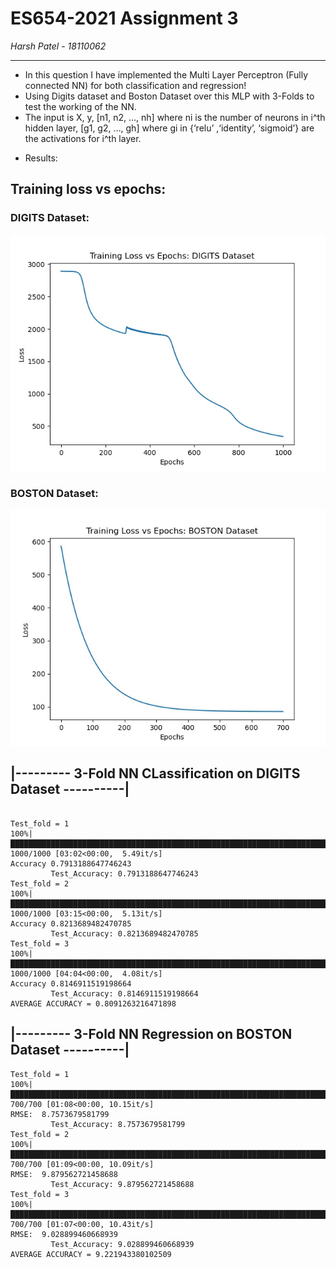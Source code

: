 # ES654-2021 Assignment 3

*Harsh Patel* - *18110062*

------

- In this question I have implemented the Multi Layer Perceptron (Fully connected NN) for both classification and regression!
- Using Digits dataset and Boston Dataset over this MLP with 3-Folds to test the working of the NN.
- The input is X, y, [n1, n2, …, nh] where ni is the number of neurons in i^th hidden layer, [g1, g2, …, gh] where gi in {‘relu’ ,‘identity’, ‘sigmoid’} are the activations for i^th layer.

+ Results:

## Training loss vs epochs:

### DIGITS Dataset:

<p align = center>
<img src = " ./q6_plots/digits_training.jpg" >
</p>

### BOSTON Dataset:

<p align = center>
<img src = " ./q6_plots/boston_training.jpg" >
</p>

##                    |--------- 3-Fold NN CLassification on DIGITS Dataset ----------|
```

Test_fold = 1
100%|███████████████████████████████████████████████████████████████████████████████████████████████████████████████████████████████████████| 1000/1000 [03:02<00:00,  5.49it/s] 
Accuracy 0.7913188647746243
         Test_Accuracy: 0.7913188647746243
Test_fold = 2
100%|███████████████████████████████████████████████████████████████████████████████████████████████████████████████████████████████████████| 1000/1000 [03:15<00:00,  5.13it/s] 
Accuracy 0.8213689482470785
         Test_Accuracy: 0.8213689482470785
Test_fold = 3
100%|███████████████████████████████████████████████████████████████████████████████████████████████████████████████████████████████████████| 1000/1000 [04:04<00:00,  4.08it/s] 
Accuracy 0.8146911519198664
         Test_Accuracy: 0.8146911519198664
AVERAGE ACCURACY = 0.8091263216471898
```

##                    |--------- 3-Fold NN Regression on BOSTON Dataset ----------|
```
Test_fold = 1
100%|█████████████████████████████████████████████████████████████████████████████████████████████████████████████████████████████████████████| 700/700 [01:08<00:00, 10.15it/s] 
RMSE:  8.7573679581799
         Test_Accuracy: 8.7573679581799
Test_fold = 2
100%|█████████████████████████████████████████████████████████████████████████████████████████████████████████████████████████████████████████| 700/700 [01:09<00:00, 10.09it/s] 
RMSE:  9.879562721458688
         Test_Accuracy: 9.879562721458688
Test_fold = 3
100%|█████████████████████████████████████████████████████████████████████████████████████████████████████████████████████████████████████████| 700/700 [01:07<00:00, 10.43it/s] 
RMSE:  9.028899460668939
         Test_Accuracy: 9.028899460668939
AVERAGE ACCURACY = 9.221943380102509
```